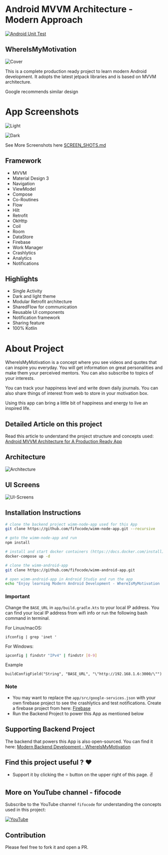 # Android MVVM Architecture - Modern Approach
[![Android Unit Test](https://github.com/fifocode/wimm-android-app/actions/workflows/android-unit-test.yml/badge.svg)](https://github.com/fifocode/wimm-android-app/actions/workflows/android-unit-test.yml)

## WhereIsMyMotivation

![Cover](docs/assets/cover.jpg)

This is a complete production ready project to learn modern Android development. It adopts the latest jetpack libraries and is based on MVVM architecture. 

Google recommends similar design

# App Screenshots
![Light](docs/screenshots/display-light.png)

![Dark](docs/screenshots/display-dark.png)

See More Screenshots here [SCREEN_SHOTS.md](docs/SCREEN_SHOTS.md)

## Framework
- MVVM
- Material Design 3
- Navigation
- ViewModel
- Compose
- Co-Routines
- Flow
- Hilt
- Retrofit
- OkHttp
- Coil
- Room
- DataStore
- Firebase
- Work Manager
- Crashlytics
- Analytics
- Notifications

## Highlights
- Single Activity
- Dark and light theme
- Modular Retrofit architecture
- SharedFlow for communication
- Reusable UI components
- Notification framework
- Sharing feature
- 100% Kotlin

# About Project
WhereIsMyMotivation is a concept where you see videos and quotes that can inspire you everyday. You will get information on great personalities and make them your perceived mentors. You can also subscribe to topics of your interests. 

You can track your happiness level and write down daily journals. You can also share things of interest from web to store in your motivation box.

Using this app can bring a little bit of happiness and energy to live an inspired life.

## Detailed Article on this project 
Read this article to understand the project structure and concepts used:
[Android MVVM Architecture for A Production Ready App](https://medium.com/@janishar.ali/android-mvvm-architecture-for-a-production-ready-app-2892b6dca02f)

## Architecture
![Architecture](docs/assets/arch-comp.svg)

## UI Screens
![UI-Screens](docs/assets/screen-flow.svg)

## Installation Instructions
```bash
# clone the backend project wimm-node-app used for this App
git clone https://github.com/fifocode/wimm-node-app.git --recursive

# goto the wimm-node-app and run
npm install

# install and start docker containers (https://docs.docker.com/install)
docker-compose up -d

# clone the wimm-android-app
git clone https://github.com/fifocode/wimm-android-app.git

# open wimm-android-app in Android Studio and run the app
echo "Enjoy learning Modern Android Development - WhereIsMyMotivation :D"

```
### Important
Change the `BASE_URL` in `app/build.gradle.kts` to your local IP address. You can find your local IP address from wifi info or run the following bash command in terminal.

For Linux/macOS:
```base
ifconfig | grep 'inet '
```
For Windows:
```bash
ipconfig | findstr "IPv4" | findstr [0-9]
```

Example

`buildConfigField("String", "BASE_URL", "\"http://192.168.1.6:3000/\"")`

### Note
- You may want to replace the `app/src/google-services.json` with your own firebase project to see the crashlytics and test notifications. Create a firebase project from here: [Firebase](https://firebase.google.com)
- Run the Backend Project to power this App as mentioned below

## Supporting Backend Project
The backend that powers this App is also open-sourced. You can find it here: [Modern Backend Development - WhereIsMyMotivation](https://github.com/fifocode/wimm-node-app)

## Find this project useful ? :heart:
* Support it by clicking the :star: button on the upper right of this page. :v:

## More on YouTube channel - fifocode
Subscribe to the YouTube channel `fifocode` for understanding the concepts used in this project:

[![YouTube](https://img.shields.io/badge/YouTube-Subscribe-red?style=for-the-badge&logo=youtube&logoColor=white)](https://www.youtube.com/@fifocode)

## Contribution
Please feel free to fork it and open a PR.
